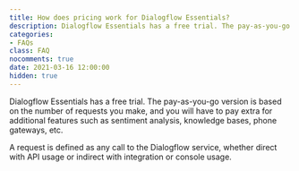 ```yaml
---
title: How does pricing work for Dialogflow Essentials?
description: Dialogflow Essentials has a free trial. The pay-as-you-go version is based on the number of requests you make, and you will have to pay extra for additional features such as sentiment analysis, knowledge bases, phone gateways, etc. A request is defined as any call to the Dialogflow service, whether direct with API usage or indirect with integration or console usage.
categories: 
- FAQs
class: FAQ
nocomments: true
date: 2021-03-16 12:00:00
hidden: true
---
```


Dialogflow Essentials has a free trial. The pay-as-you-go version is based on the number of requests you make, and you will have to pay extra for additional features such as sentiment analysis, knowledge bases, phone gateways, etc.

<!--more -->

A request is defined as any call to the Dialogflow service, whether direct with API usage or indirect with integration or console usage.

